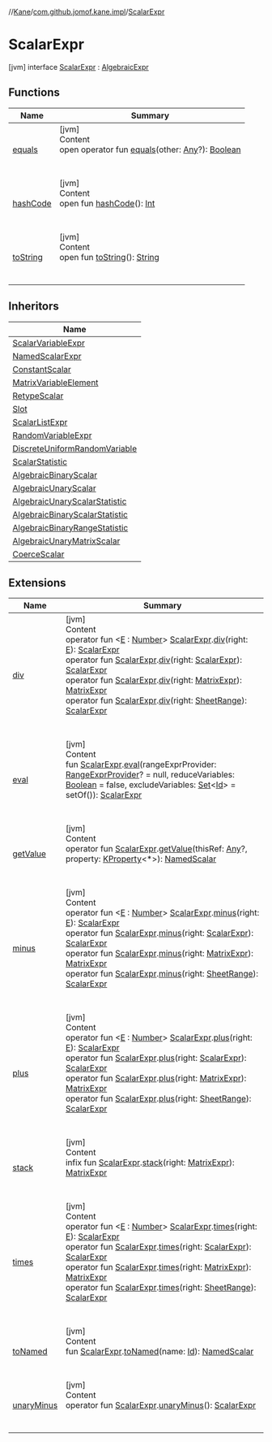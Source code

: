 //[Kane](../../index.md)/[com.github.jomof.kane.impl](../index.md)/[ScalarExpr](index.md)



# ScalarExpr  
 [jvm] interface [ScalarExpr](index.md) : [AlgebraicExpr](../-algebraic-expr/index.md)   


## Functions  
  
|  Name|  Summary| 
|---|---|
| <a name="kotlin/Any/equals/#kotlin.Any?/PointingToDeclaration/"></a>[equals](../../com.github.jomof.kane.impl.types/-double-algebraic-type/index.md#%5Bkotlin%2FAny%2Fequals%2F%23kotlin.Any%3F%2FPointingToDeclaration%2F%5D%2FFunctions%2F-931635057)| <a name="kotlin/Any/equals/#kotlin.Any?/PointingToDeclaration/"></a>[jvm]  <br>Content  <br>open operator fun [equals](../../com.github.jomof.kane.impl.types/-double-algebraic-type/index.md#%5Bkotlin%2FAny%2Fequals%2F%23kotlin.Any%3F%2FPointingToDeclaration%2F%5D%2FFunctions%2F-931635057)(other: [Any](https://kotlinlang.org/api/latest/jvm/stdlib/kotlin/-any/index.html)?): [Boolean](https://kotlinlang.org/api/latest/jvm/stdlib/kotlin/-boolean/index.html)  <br><br><br>
| <a name="kotlin/Any/hashCode/#/PointingToDeclaration/"></a>[hashCode](../../com.github.jomof.kane.impl.types/-double-algebraic-type/index.md#%5Bkotlin%2FAny%2FhashCode%2F%23%2FPointingToDeclaration%2F%5D%2FFunctions%2F-931635057)| <a name="kotlin/Any/hashCode/#/PointingToDeclaration/"></a>[jvm]  <br>Content  <br>open fun [hashCode](../../com.github.jomof.kane.impl.types/-double-algebraic-type/index.md#%5Bkotlin%2FAny%2FhashCode%2F%23%2FPointingToDeclaration%2F%5D%2FFunctions%2F-931635057)(): [Int](https://kotlinlang.org/api/latest/jvm/stdlib/kotlin/-int/index.html)  <br><br><br>
| <a name="kotlin/Any/toString/#/PointingToDeclaration/"></a>[toString](../../com.github.jomof.kane.impl.types/-object-kane-type/-companion/index.md#%5Bkotlin%2FAny%2FtoString%2F%23%2FPointingToDeclaration%2F%5D%2FFunctions%2F-931635057)| <a name="kotlin/Any/toString/#/PointingToDeclaration/"></a>[jvm]  <br>Content  <br>open fun [toString](../../com.github.jomof.kane.impl.types/-object-kane-type/-companion/index.md#%5Bkotlin%2FAny%2FtoString%2F%23%2FPointingToDeclaration%2F%5D%2FFunctions%2F-931635057)(): [String](https://kotlinlang.org/api/latest/jvm/stdlib/kotlin/-string/index.html)  <br><br><br>


## Inheritors  
  
|  Name| 
|---|
| <a name="com.github.jomof.kane.impl/ScalarVariableExpr///PointingToDeclaration/"></a>[ScalarVariableExpr](../-scalar-variable-expr/index.md)
| <a name="com.github.jomof.kane.impl/NamedScalarExpr///PointingToDeclaration/"></a>[NamedScalarExpr](../-named-scalar-expr/index.md)
| <a name="com.github.jomof.kane.impl/ConstantScalar///PointingToDeclaration/"></a>[ConstantScalar](../-constant-scalar/index.md)
| <a name="com.github.jomof.kane.impl/MatrixVariableElement///PointingToDeclaration/"></a>[MatrixVariableElement](../-matrix-variable-element/index.md)
| <a name="com.github.jomof.kane.impl/RetypeScalar///PointingToDeclaration/"></a>[RetypeScalar](../-retype-scalar/index.md)
| <a name="com.github.jomof.kane.impl/Slot///PointingToDeclaration/"></a>[Slot](../-slot/index.md)
| <a name="com.github.jomof.kane.impl/ScalarListExpr///PointingToDeclaration/"></a>[ScalarListExpr](../-scalar-list-expr/index.md)
| <a name="com.github.jomof.kane.impl/RandomVariableExpr///PointingToDeclaration/"></a>[RandomVariableExpr](../-random-variable-expr/index.md)
| <a name="com.github.jomof.kane.impl/DiscreteUniformRandomVariable///PointingToDeclaration/"></a>[DiscreteUniformRandomVariable](../-discrete-uniform-random-variable/index.md)
| <a name="com.github.jomof.kane.impl/ScalarStatistic///PointingToDeclaration/"></a>[ScalarStatistic](../-scalar-statistic/index.md)
| <a name="com.github.jomof.kane.impl.functions/AlgebraicBinaryScalar///PointingToDeclaration/"></a>[AlgebraicBinaryScalar](../../com.github.jomof.kane.impl.functions/-algebraic-binary-scalar/index.md)
| <a name="com.github.jomof.kane.impl.functions/AlgebraicUnaryScalar///PointingToDeclaration/"></a>[AlgebraicUnaryScalar](../../com.github.jomof.kane.impl.functions/-algebraic-unary-scalar/index.md)
| <a name="com.github.jomof.kane.impl.functions/AlgebraicUnaryScalarStatistic///PointingToDeclaration/"></a>[AlgebraicUnaryScalarStatistic](../../com.github.jomof.kane.impl.functions/-algebraic-unary-scalar-statistic/index.md)
| <a name="com.github.jomof.kane.impl.functions/AlgebraicBinaryScalarStatistic///PointingToDeclaration/"></a>[AlgebraicBinaryScalarStatistic](../../com.github.jomof.kane.impl.functions/-algebraic-binary-scalar-statistic/index.md)
| <a name="com.github.jomof.kane.impl.functions/AlgebraicBinaryRangeStatistic///PointingToDeclaration/"></a>[AlgebraicBinaryRangeStatistic](../../com.github.jomof.kane.impl.functions/-algebraic-binary-range-statistic/index.md)
| <a name="com.github.jomof.kane.impl.functions/AlgebraicUnaryMatrixScalar///PointingToDeclaration/"></a>[AlgebraicUnaryMatrixScalar](../../com.github.jomof.kane.impl.functions/-algebraic-unary-matrix-scalar/index.md)
| <a name="com.github.jomof.kane.impl.sheet/CoerceScalar///PointingToDeclaration/"></a>[CoerceScalar](../../com.github.jomof.kane.impl.sheet/-coerce-scalar/index.md)


## Extensions  
  
|  Name|  Summary| 
|---|---|
| <a name="com.github.jomof.kane//div/com.github.jomof.kane.impl.ScalarExpr#TypeParam(bounds=[kotlin.Number])/PointingToDeclaration/"></a>[div](../../com.github.jomof.kane/div.md)| <a name="com.github.jomof.kane//div/com.github.jomof.kane.impl.ScalarExpr#TypeParam(bounds=[kotlin.Number])/PointingToDeclaration/"></a>[jvm]  <br>Content  <br>operator fun <[E](../../com.github.jomof.kane/div.md) : [Number](https://kotlinlang.org/api/latest/jvm/stdlib/kotlin/-number/index.html)> [ScalarExpr](index.md).[div](../../com.github.jomof.kane/div.md)(right: [E](../../com.github.jomof.kane/div.md)): [ScalarExpr](index.md)  <br>operator fun [ScalarExpr](index.md).[div](../../com.github.jomof.kane/div.md)(right: [ScalarExpr](index.md)): [ScalarExpr](index.md)  <br>operator fun [ScalarExpr](index.md).[div](../../com.github.jomof.kane/div.md)(right: [MatrixExpr](../-matrix-expr/index.md)): [MatrixExpr](../-matrix-expr/index.md)  <br>operator fun [ScalarExpr](index.md).[div](../../com.github.jomof.kane/div.md)(right: [SheetRange](../../com.github.jomof.kane.impl.sheet/-sheet-range/index.md)): [ScalarExpr](index.md)  <br><br><br>
| <a name="com.github.jomof.kane//eval/com.github.jomof.kane.impl.ScalarExpr#com.github.jomof.kane.impl.sheet.RangeExprProvider?#kotlin.Boolean#kotlin.collections.Set[kotlin.Any]/PointingToDeclaration/"></a>[eval](../../com.github.jomof.kane/eval.md)| <a name="com.github.jomof.kane//eval/com.github.jomof.kane.impl.ScalarExpr#com.github.jomof.kane.impl.sheet.RangeExprProvider?#kotlin.Boolean#kotlin.collections.Set[kotlin.Any]/PointingToDeclaration/"></a>[jvm]  <br>Content  <br>fun [ScalarExpr](index.md).[eval](../../com.github.jomof.kane/eval.md)(rangeExprProvider: [RangeExprProvider](../../com.github.jomof.kane.impl.sheet/-range-expr-provider/index.md)? = null, reduceVariables: [Boolean](https://kotlinlang.org/api/latest/jvm/stdlib/kotlin/-boolean/index.html) = false, excludeVariables: [Set](https://kotlinlang.org/api/latest/jvm/stdlib/kotlin.collections/-set/index.html)<[Id](../index.md#%5Bcom.github.jomof.kane.impl%2FId%2F%2F%2FPointingToDeclaration%2F%5D%2FClasslikes%2F-931635057)> = setOf()): [ScalarExpr](index.md)  <br><br><br>
| <a name="com.github.jomof.kane//getValue/com.github.jomof.kane.impl.ScalarExpr#kotlin.Any?#kotlin.reflect.KProperty[*]/PointingToDeclaration/"></a>[getValue](../../com.github.jomof.kane/get-value.md)| <a name="com.github.jomof.kane//getValue/com.github.jomof.kane.impl.ScalarExpr#kotlin.Any?#kotlin.reflect.KProperty[*]/PointingToDeclaration/"></a>[jvm]  <br>Content  <br>operator fun [ScalarExpr](index.md).[getValue](../../com.github.jomof.kane/get-value.md)(thisRef: [Any](https://kotlinlang.org/api/latest/jvm/stdlib/kotlin/-any/index.html)?, property: [KProperty](https://kotlinlang.org/api/latest/jvm/stdlib/kotlin.reflect/-k-property/index.html)<*>): [NamedScalar](../-named-scalar/index.md)  <br><br><br>
| <a name="com.github.jomof.kane//minus/com.github.jomof.kane.impl.ScalarExpr#TypeParam(bounds=[kotlin.Number])/PointingToDeclaration/"></a>[minus](../../com.github.jomof.kane/minus.md)| <a name="com.github.jomof.kane//minus/com.github.jomof.kane.impl.ScalarExpr#TypeParam(bounds=[kotlin.Number])/PointingToDeclaration/"></a>[jvm]  <br>Content  <br>operator fun <[E](../../com.github.jomof.kane/minus.md) : [Number](https://kotlinlang.org/api/latest/jvm/stdlib/kotlin/-number/index.html)> [ScalarExpr](index.md).[minus](../../com.github.jomof.kane/minus.md)(right: [E](../../com.github.jomof.kane/minus.md)): [ScalarExpr](index.md)  <br>operator fun [ScalarExpr](index.md).[minus](../../com.github.jomof.kane/minus.md)(right: [ScalarExpr](index.md)): [ScalarExpr](index.md)  <br>operator fun [ScalarExpr](index.md).[minus](../../com.github.jomof.kane/minus.md)(right: [MatrixExpr](../-matrix-expr/index.md)): [MatrixExpr](../-matrix-expr/index.md)  <br>operator fun [ScalarExpr](index.md).[minus](../../com.github.jomof.kane/minus.md)(right: [SheetRange](../../com.github.jomof.kane.impl.sheet/-sheet-range/index.md)): [ScalarExpr](index.md)  <br><br><br>
| <a name="com.github.jomof.kane//plus/com.github.jomof.kane.impl.ScalarExpr#TypeParam(bounds=[kotlin.Number])/PointingToDeclaration/"></a>[plus](../../com.github.jomof.kane/plus.md)| <a name="com.github.jomof.kane//plus/com.github.jomof.kane.impl.ScalarExpr#TypeParam(bounds=[kotlin.Number])/PointingToDeclaration/"></a>[jvm]  <br>Content  <br>operator fun <[E](../../com.github.jomof.kane/plus.md) : [Number](https://kotlinlang.org/api/latest/jvm/stdlib/kotlin/-number/index.html)> [ScalarExpr](index.md).[plus](../../com.github.jomof.kane/plus.md)(right: [E](../../com.github.jomof.kane/plus.md)): [ScalarExpr](index.md)  <br>operator fun [ScalarExpr](index.md).[plus](../../com.github.jomof.kane/plus.md)(right: [ScalarExpr](index.md)): [ScalarExpr](index.md)  <br>operator fun [ScalarExpr](index.md).[plus](../../com.github.jomof.kane/plus.md)(right: [MatrixExpr](../-matrix-expr/index.md)): [MatrixExpr](../-matrix-expr/index.md)  <br>operator fun [ScalarExpr](index.md).[plus](../../com.github.jomof.kane/plus.md)(right: [SheetRange](../../com.github.jomof.kane.impl.sheet/-sheet-range/index.md)): [ScalarExpr](index.md)  <br><br><br>
| <a name="com.github.jomof.kane.functions//stack/com.github.jomof.kane.impl.ScalarExpr#com.github.jomof.kane.impl.MatrixExpr/PointingToDeclaration/"></a>[stack](../../com.github.jomof.kane.functions/stack.md)| <a name="com.github.jomof.kane.functions//stack/com.github.jomof.kane.impl.ScalarExpr#com.github.jomof.kane.impl.MatrixExpr/PointingToDeclaration/"></a>[jvm]  <br>Content  <br>infix fun [ScalarExpr](index.md).[stack](../../com.github.jomof.kane.functions/stack.md)(right: [MatrixExpr](../-matrix-expr/index.md)): [MatrixExpr](../-matrix-expr/index.md)  <br><br><br>
| <a name="com.github.jomof.kane//times/com.github.jomof.kane.impl.ScalarExpr#TypeParam(bounds=[kotlin.Number])/PointingToDeclaration/"></a>[times](../../com.github.jomof.kane/times.md)| <a name="com.github.jomof.kane//times/com.github.jomof.kane.impl.ScalarExpr#TypeParam(bounds=[kotlin.Number])/PointingToDeclaration/"></a>[jvm]  <br>Content  <br>operator fun <[E](../../com.github.jomof.kane/times.md) : [Number](https://kotlinlang.org/api/latest/jvm/stdlib/kotlin/-number/index.html)> [ScalarExpr](index.md).[times](../../com.github.jomof.kane/times.md)(right: [E](../../com.github.jomof.kane/times.md)): [ScalarExpr](index.md)  <br>operator fun [ScalarExpr](index.md).[times](../../com.github.jomof.kane/times.md)(right: [ScalarExpr](index.md)): [ScalarExpr](index.md)  <br>operator fun [ScalarExpr](index.md).[times](../../com.github.jomof.kane/times.md)(right: [MatrixExpr](../-matrix-expr/index.md)): [MatrixExpr](../-matrix-expr/index.md)  <br>operator fun [ScalarExpr](index.md).[times](../../com.github.jomof.kane/times.md)(right: [SheetRange](../../com.github.jomof.kane.impl.sheet/-sheet-range/index.md)): [ScalarExpr](index.md)  <br><br><br>
| <a name="com.github.jomof.kane.impl//toNamed/com.github.jomof.kane.impl.ScalarExpr#kotlin.Any/PointingToDeclaration/"></a>[toNamed](../to-named.md)| <a name="com.github.jomof.kane.impl//toNamed/com.github.jomof.kane.impl.ScalarExpr#kotlin.Any/PointingToDeclaration/"></a>[jvm]  <br>Content  <br>fun [ScalarExpr](index.md).[toNamed](../to-named.md)(name: [Id](../index.md#%5Bcom.github.jomof.kane.impl%2FId%2F%2F%2FPointingToDeclaration%2F%5D%2FClasslikes%2F-931635057)): [NamedScalar](../-named-scalar/index.md)  <br><br><br>
| <a name="com.github.jomof.kane.functions//unaryMinus/com.github.jomof.kane.impl.ScalarExpr#/PointingToDeclaration/"></a>[unaryMinus](../../com.github.jomof.kane.functions/unary-minus.md)| <a name="com.github.jomof.kane.functions//unaryMinus/com.github.jomof.kane.impl.ScalarExpr#/PointingToDeclaration/"></a>[jvm]  <br>Content  <br>operator fun [ScalarExpr](index.md).[unaryMinus](../../com.github.jomof.kane.functions/unary-minus.md)(): [ScalarExpr](index.md)  <br><br><br>

